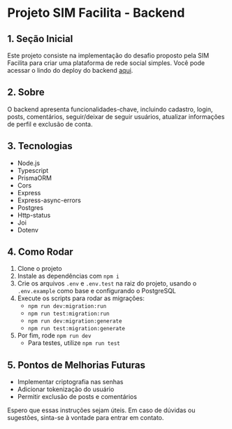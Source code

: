 # Projeto SIM Facilita - Backend

## 1. Seção Inicial
Este projeto consiste na implementação do desafio proposto pela SIM Facilita para criar uma plataforma de rede social simples. Você pode acessar o lindo do deploy do backend [aqui](https://desafio-sim-facilita.onrender.com).

## 2. Sobre
O backend apresenta funcionalidades-chave, incluindo cadastro, login, posts, comentários, seguir/deixar de seguir usuários, atualizar informações de perfil e exclusão de conta.

## 3. Tecnologias
- Node.js
- Typescript
- PrismaORM
- Cors
- Express
- Express-async-errors
- Postgres
- Http-status
- Joi
- Dotenv

## 4. Como Rodar
1. Clone o projeto
2. Instale as dependências com `npm i`
3. Crie os arquivos `.env` e `.env.test` na raiz do projeto, usando o `.env.example` como base e configurando o PostgreSQL
4. Execute os scripts para rodar as migrações:
   - `npm run dev:migration:run`
   - `npm run test:migration:run`
   - `npm run dev:migration:generate`
   - `npm run test:migration:generate`
5. Por fim, rode `npm run dev`
   - Para testes, utilize `npm run test`

## 5. Pontos de Melhorias Futuras
- Implementar criptografia nas senhas
- Adicionar tokenização do usuário
- Permitir exclusão de posts e comentários

Espero que essas instruções sejam úteis. Em caso de dúvidas ou sugestões, sinta-se à vontade para entrar em contato.
